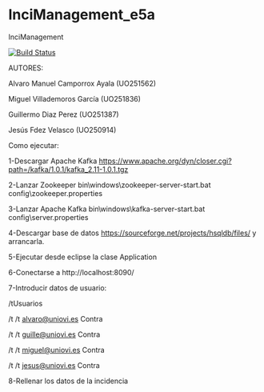 # InciManagement_e5a
InciManagement

[![Build Status](https://travis-ci.org/Arquisoft/InciManager_e5a.svg?branch=master)](https://travis-ci.org/Arquisoft/InciManager_e5a)

AUTORES:

Alvaro Manuel Camporrox Ayala (UO251562)

Miguel Villademoros García (UO251836)

Guillermo Diaz Perez (UO251387)

Jesús Fdez Velasco (UO250914)


Como ejecutar:

 1-Descargar Apache Kafka https://www.apache.org/dyn/closer.cgi?path=/kafka/1.0.1/kafka_2.11-1.0.1.tgz
 
 2-Lanzar Zookeeper bin\windows\zookeeper-server-start.bat config\zookeeper.properties
 
 3-Lanzar Apache Kafka bin\windows\kafka-server-start.bat config\server.properties
 
 4-Descargar base de datos https://sourceforge.net/projects/hsqldb/files/ y arrancarla.
 
 5-Ejecutar desde eclipse la clase Application

 6-Conectarse a http://localhost:8090/
 
 7-Introducir datos de usuario:
 
 /tUsuarios
 
 /t /t alvaro@uniovi.es Contra 
 
 /t /t guille@uniovi.es Contra 
 
 /t /t miguel@uniovi.es Contra
 
 /t /t jesus@uniovi.es Contra
 
 8-Rellenar los datos de la incidencia
  

